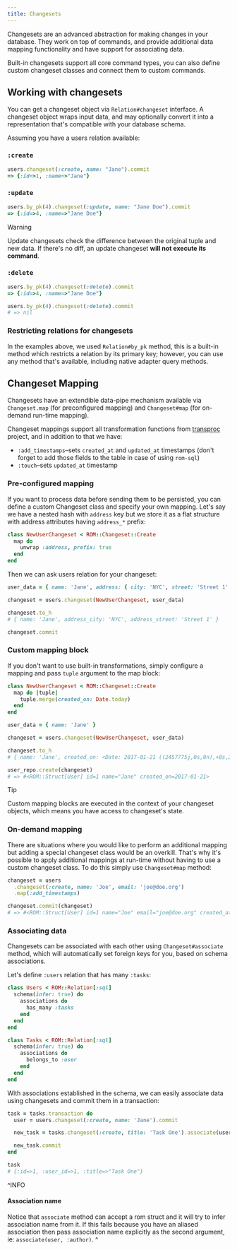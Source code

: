```yaml
---
title: Changesets
---
```


Changesets are an advanced abstraction for making changes in your database. They work on top of commands, and provide additional data mapping functionality and have support for associating data.

Built-in changesets support all core command types, you can also define custom changeset classes and connect them to custom commands.

## Working with changesets

You can get a changeset object via `Relation#changeset` interface. A changeset object wraps input data, and may optionally convert it into a representation that's compatible with your database schema.

Assuming you have a users relation available:

### `:create`

``` ruby
users.changeset(:create, name: "Jane").commit
=> {:id=>1, :name=>"Jane"}
```

### `:update`

``` ruby
users.by_pk(4).changeset(:update, name: "Jane Doe").commit
=> {:id=>4, :name=>"Jane Doe"}
```

> [!WARNING]
> Update changesets check the difference between the original tuple and new data. If there's no diff, an update changeset **will not execute its command**.

### `:delete`

``` ruby
users.by_pk(4).changeset(:delete).commit
=> {:id=>4, :name=>"Jane Doe"}

users.by_pk(4).changeset(:delete).commit
# => nil
```

### Restricting relations for changesets

In the examples above, we used `Relation#by_pk` method, this is a built-in method which restricts a relation by its primary key; however, you can use any method that's available, including native adapter query methods.

## Changeset Mapping

Changesets have an extendible data-pipe mechanism available via `Changeset.map` (for preconfigured mapping) and `Changeset#map` (for on-demand run-time mapping).

Changeset mappings support all transformation functions from [transproc](https://github.com/solnic/transproc) project, and in addition to that we have:

* `:add_timestamps`–sets `created_at` and `updated_at` timestamps (don't forget to add those fields to the table in case of using `rom-sql`)
* `:touch`–sets `updated_at` timestamp

### Pre-configured mapping

If you want to process data before sending them to be persisted, you can define a custom Changeset class and specify your own mapping. Let's say we have a nested hash with `address` key but we store it as a flat structure with address attributes having `address_*` prefix:

``` ruby
class NewUserChangeset < ROM::Changeset::Create
  map do
    unwrap :address, prefix: true
  end
end
```

Then we can ask users relation for your changeset:

``` ruby
user_data = { name: 'Jane', address: { city: 'NYC', street: 'Street 1' } }

changeset = users.changeset(NewUserChangeset, user_data)

changeset.to_h
# { name: 'Jane', address_city: 'NYC', address_street: 'Street 1' }

changeset.commit
```

### Custom mapping block

If you don't want to use built-in transformations, simply configure a mapping and pass `tuple` argument to the map block:

``` ruby
class NewUserChangeset < ROM::Changeset::Create
  map do |tuple|
    tuple.merge(created_on: Date.today)
  end
end

user_data = { name: 'Jane' }

changeset = users.changeset(NewUserChangeset, user_data)

changeset.to_h
# { name: 'Jane', created_on: <Date: 2017-01-21 ((2457775j,0s,0n),+0s,2299161j)> }

user_repo.create(changeset)
# => #<ROM::Struct[User] id=1 name="Jane" created_on=2017-01-21>
```

> [!TIP]
> Custom mapping blocks are executed in the context of your changeset objects, which means you have access to changeset's state.

### On-demand mapping

There are situations where you would like to perform an additional mapping but adding a special changeset class would be an overkill. That's why it's possible to apply additional mappings at run-time without having to use a custom changeset class. To do this simply use `Changeset#map` method:

``` ruby
changeset = users
  .changeset(:create, name: 'Joe', email: 'joe@doe.org')
  .map(:add_timestamps)

changeset.commit(changeset)
# => #<ROM::Struct[User] id=1 name="Joe" email="joe@doe.org" created_at=2016-07-22 14:45:02 +0200 updated_at=2016-07-22 14:45:02 +0200>
```

### Associating data

Changesets can be associated with each other using `Changeset#associate` method, which will automatically set foreign keys for you, based on schema associations.

Let's define `:users` relation that has many `:tasks`:

``` ruby
class Users < ROM::Relation[:sql]
  schema(infer: true) do
    associations do
      has_many :tasks
    end
  end
end

class Tasks < ROM::Relation[:sql]
  schema(infer: true) do
    associations do
      belongs_to :user
    end
  end
end
```

With associations established in the schema, we can easily associate data using changesets and commit them in a transaction:

``` ruby
task = tasks.transaction do
  user = users.changeset(:create, name: 'Jane').commit

  new_task = tasks.changeset(:create, title: 'Task One').associate(user)

  new_task.commit
end

task
# {:id=>1, :user_id=>1, :title=>"Task One"}
```

^INFO
#### Association name

Notice that `associate` method can accept a rom struct and it will try to infer association name from it. If this fails because you have an aliased association then pass association name explicitly as the second argument, ie: `associate(user, :author)`.
^

<!-- TODO restore when we have API docs again
## Learn more

* [api::rom](Changeset)
* [api::rom::Changeset](Create)
* [api::rom::Changeset](Update)
* [api::rom::Changeset](Delete)
* [api::rom::Changeset](Associated)
-->
